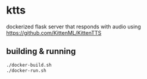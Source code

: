 # ktts

dockerized flask server that responds with audio using https://github.com/KittenML/KittenTTS 

## building & running

```sh
./docker-build.sh
./docker-run.sh
```

